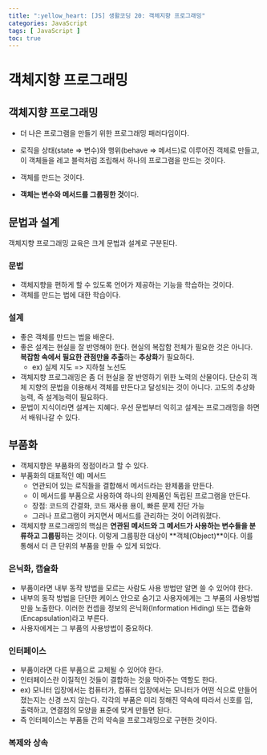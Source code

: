 ```yaml
---
title: ":yellow_heart: [JS] 생활코딩 20: 객체지향 프로그래밍"
categories: JavaScript
tags: [ JavaScript ]
toc: true
---
```




# 객체지향 프로그래밍

## 객체지향 프로그래밍

- 더 나은 프로그램을 만들기 위한 프로그래밍 패러다임이다.

- 로직을 상태(state => 변수)와 행위(behave => 메서드)로 이루어진 객체로 만들고, 이 객체들을 레고 블럭처럼 조립해서 하나의 프로그램을 만드는 것이다.
- 객체를 만드는 것이다.
- **객체는 변수와 메서드를 그룹핑한 것**이다. 



## 문법과 설계

객체지향 프로그래밍 교육은 크게 문법과 설계로 구분된다.

### 문법

- 객체지향을 편하게 할 수 있도록 언어가 제공하는 기능을 학습하는 것이다.
- 객체를 만드는 법에 대한 학습이다.



### 설계

- 좋은 객체를 만드는 법을 배운다.
- 좋은 설계는 현실을 잘 반영해야 한다. 현실의 복잡함 전체가 필요한 것은 아니다. **복잡함 속에서 필요한 관점만을 추출**하는 **추상화**가 필요하다.
  - ex) 실제 지도 => 지하철 노선도
- 객체지향 프로그래밍은 좀 더 현실을 잘 반영하기 위한 노력의 산물이다. 단순히 객체 지향의 문법을 이용해서 객체를 만든다고 달성되는 것이 아니다. 고도의 추상화 능력, 즉 설계능력이 필요하다. 
- 문법이 지식이라면 설계는 지혜다. 우선 문법부터 익히고 설계는 프로그래밍을 하면서 배워나갈 수 있다. 



## 부품화

- 객체지향은 부품화의 정점이라고 할 수 있다.
- 부품화의 대표적인 예) 메서드
  - 연관되어 있는 로직들을 결합해서 메서드라는 완제품을 만든다.
  - 이 메서드를 부품으로 사용하여 하나의 완제품인 독립된 프로그램을 만든다.
  - 장점: 코드의 간결화, 코드 재사용 용이, 빠른 문제 진단 가능
  - 그러나 프로그램이 커지면서 메서드를 관리하는 것이 어려워졌다.
- 객체지향 프로그래밍의 핵심은 **연관된 메서드와 그 메서드가 사용하는 변수들을 분류하고 그룹핑**하는 것이다. 이렇게 그룹핑한 대상이 **객체(Object)**이다. 이를 통해서 더 큰 단위의 부품을 만들 수 있게 되었다. 



### 은닉화, 캡슐화

- 부품이라면 내부 동작 방법을 모르는 사람도 사용 방법만 알면 쓸 수 있어야 한다. 
- 내부의 동작 방법을 단단한 케이스 안으로 숨기고 사용자에게는 그 부품의 사용방법만을 노출한다. 이러한 컨셉을 정보의 은닉화(Information Hiding) 또는 캡슐화(Encapsulation)라고 부른다.  
- 사용자에게는 그 부품의 사용방법이 중요하다.



### 인터페이스

- 부품이라면 다른 부품으로 교체될 수 있어야 한다. 
- 인터페이스란 이질적인 것들이 결합하는 것을 막아주는 역할도 한다. 
- ex) 모니터 입장에서는 컴퓨터가, 컴퓨터 입장에서는 모니터가 어떤 식으로 만들어졌는지는 신경 쓰지 않는다. 각각의 부품은 미리 정해진 약속에 따라서 신호를 입, 출력하고, 연결점의 모양을 표준에 맞게 만들면 된다.
- 즉 인터페이스는 부품들 간의 약속을 프로그래밍으로 구현한 것이다. 



### 복제와 상속
